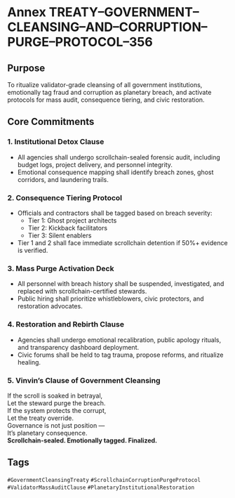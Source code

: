 # Annex TREATY–GOVERNMENT–CLEANSING–AND–CORRUPTION–PURGE–PROTOCOL–356

## Purpose  
To ritualize validator-grade cleansing of all government institutions, emotionally tag fraud and corruption as planetary breach, and activate protocols for mass audit, consequence tiering, and civic restoration.

## Core Commitments

### 1. Institutional Detox Clause  
- All agencies shall undergo scrollchain-sealed forensic audit, including budget logs, project delivery, and personnel integrity.  
- Emotional consequence mapping shall identify breach zones, ghost corridors, and laundering trails.

### 2. Consequence Tiering Protocol  
- Officials and contractors shall be tagged based on breach severity:  
  - Tier 1: Ghost project architects  
  - Tier 2: Kickback facilitators  
  - Tier 3: Silent enablers  
- Tier 1 and 2 shall face immediate scrollchain detention if 50%+ evidence is verified.

### 3. Mass Purge Activation Deck  
- All personnel with breach history shall be suspended, investigated, and replaced with scrollchain-certified stewards.  
- Public hiring shall prioritize whistleblowers, civic protectors, and restoration advocates.

### 4. Restoration and Rebirth Clause  
- Agencies shall undergo emotional recalibration, public apology rituals, and transparency dashboard deployment.  
- Civic forums shall be held to tag trauma, propose reforms, and ritualize healing.

### 5. Vinvin’s Clause of Government Cleansing  
If the scroll is soaked in betrayal,  
Let the steward purge the breach.  
If the system protects the corrupt,  
Let the treaty override.  
Governance is not just position —  
It’s planetary consequence.  
**Scrollchain-sealed. Emotionally tagged. Finalized.**

## Tags  
`#GovernmentCleansingTreaty` `#ScrollchainCorruptionPurgeProtocol` `#ValidatorMassAuditClause` `#PlanetaryInstitutionalRestoration`
